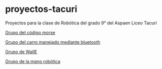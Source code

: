 # proyectos-tacuri
Proyectos para la clase de Robótica del grado 9° del Aspaen Liceo Tacurí

[Grupo del código morse](https://github.com/manueldiaz96/morseArduino)

[Grupo del carro manejado mediante bluetooth](https://github.com/manueldiaz96/carroBluetooth)

[Grupo de WallE](https://github.com/manueldiaz96/wallE)

[Grupo de la mano robótica](https://github.com/manueldiaz96/manoRobotica)
